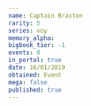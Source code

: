 ```yaml
---
name: Captain Braxton
rarity: 5
series: voy
memory_alpha:
bigbook_tier: -1
events: 0
in_portal: true
date: 16/01/2019
obtained: Event
mega: false
published: true
---
```



